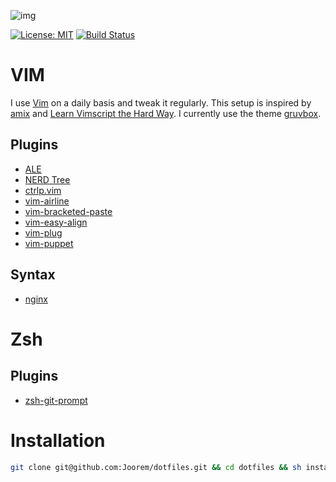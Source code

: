 ![img](https://github.com/Joorem/dotfiles/wiki/img/iterm-vim-manpage-dig-color.png)

[![License: MIT](https://img.shields.io/badge/License-MIT-yellow.svg)](https://opensource.org/licenses/MIT)
[![Build Status](https://travis-ci.org/Joorem/dotfiles.svg?branch=master)](https://travis-ci.org/Joorem/dotfiles)

# VIM
I use [Vim][8] on a daily basis and tweak it regularly. This setup is inspired by [amix][5] and [Learn Vimscript the Hard Way][12]. I currently use the theme [gruvbox][4].

## Plugins
* [ALE][15]
* [NERD Tree][2]
* [ctrlp.vim][11]
* [vim-airline][1]
* [vim-bracketed-paste][13]
* [vim-easy-align][3]
* [vim-plug][6]
* [vim-puppet][14]

## Syntax
* [nginx][10]

# Zsh
## Plugins
* [zsh-git-prompt][9]

# Installation
```sh
git clone git@github.com:Joorem/dotfiles.git && cd dotfiles && sh install.sh && vim -c "PlugInstall"
```

[1]:https://github.com/vim-airline/vim-airline
[2]:https://github.com/scrooloose/nerdtree
[3]:https://github.com/junegunn/vim-easy-align
[4]:https://github.com/morhetz/gruvbox
[5]:https://github.com/amix/vimrc
[6]:https://github.com/junegunn/vim-plug
[8]:https://vim.sourceforge.io
[9]:https://github.com/olivierverdier/zsh-git-prompt
[10]:http://hg.nginx.org/nginx/raw-file/tip/contrib/vim/syntax/nginx.vim
[11]:https://github.com/ctrlpvim/ctrlp.vim
[12]:http://learnvimscriptthehardway.stevelosh.com
[13]:https://github.com/ConradIrwin/vim-bracketed-paste
[14]:https://github.com/rodjek/vim-puppet
[15]:https://github.com/w0rp/ale
